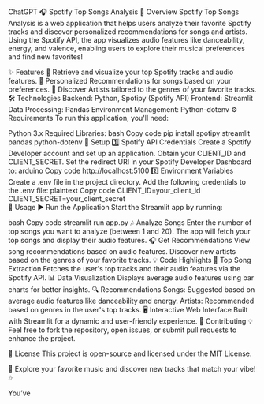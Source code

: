 ChatGPT
🎧 Spotify Top Songs Analysis
🌟 Overview
Spotify Top Songs Analysis is a web application that helps users analyze their favorite Spotify tracks and discover personalized recommendations for songs and artists. Using the Spotify API, the app visualizes audio features like danceability, energy, and valence, enabling users to explore their musical preferences and find new favorites!

✨ Features
🎵 Retrieve and visualize your top Spotify tracks and audio features.
🧠 Personalized Recommendations for songs based on your preferences.
🎤 Discover Artists tailored to the genres of your favorite tracks.
🛠️ Technologies
Backend: Python, Spotipy (Spotify API)
Frontend: Streamlit
Data Processing: Pandas
Environment Management: Python-dotenv
⚙️ Requirements
To run this application, you'll need:

Python 3.x
Required Libraries:
bash
Copy code
pip install spotipy streamlit pandas python-dotenv
🚀 Setup
1️⃣ Spotify API Credentials
Create a Spotify Developer account and set up an application.
Obtain your CLIENT_ID and CLIENT_SECRET.
Set the redirect URI in your Spotify Developer Dashboard to:
arduino
Copy code
http://localhost:5100
2️⃣ Environment Variables
Create a .env file in the project directory.
Add the following credentials to the .env file:
plaintext
Copy code
CLIENT_ID=your_client_id  
CLIENT_SECRET=your_client_secret  
📝 Usage
▶️ Run the Application
Start the Streamlit app by running:

bash
Copy code
streamlit run app.py
🎶 Analyze Songs
Enter the number of top songs you want to analyze (between 1 and 20).
The app will fetch your top songs and display their audio features.
🎧 Get Recommendations
View song recommendations based on audio features.
Discover new artists based on the genres of your favorite tracks.
💡 Code Highlights
🎼 Top Song Extraction
Fetches the user's top tracks and their audio features via the Spotify API.
📊 Data Visualization
Displays average audio features using bar charts for better insights.
🔍 Recommendations
Songs: Suggested based on average audio features like danceability and energy.
Artists: Recommended based on genres in the user's top tracks.
🖥️ Interactive Web Interface
Built with Streamlit for a dynamic and user-friendly experience.
🤝 Contributing
💡 Feel free to fork the repository, open issues, or submit pull requests to enhance the project.

📜 License
This project is open-source and licensed under the MIT License.

🎵 Explore your favorite music and discover new tracks that match your vibe! 🎶







You’ve
